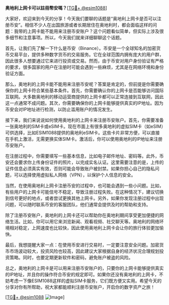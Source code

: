 **奥地利上网卡可以註冊幣安嗎？**[[TG💪+ @esim1088](https://t.me/s/esim1088)]

大家好，欢迎来到今天的分享！今天我们要聊的话题是“奥地利上网卡是否可以注册币安”。相信不少人在出国旅游或者长期居住在奥地利时，都会面临这样的问题：我带的上网卡能不能用来注册币安账户？这个问题看似简单，但实际上涉及很多细节和注意事项。所以，今天我们就来详细聊聊这个话题。

首先，让我们先了解一下什么是币安（Binance）。币安是一个全球知名的加密货币交易平台，提供多种数字货币的交易服务。它在全球范围内拥有庞大的用户群，因此很多人想要通过它来进行投资或交易。然而，由于币安对用户身份验证有严格的要求，很多国家的用户在注册时可能会遇到一些麻烦，尤其是在网络环境和身份验证方面。

那么，奥地利的上网卡能不能用来注册币安呢？答案是肯定的，但前提是你需要确保你的上网卡符合某些基本条件。首先，你需要确认你的上网卡是否能够访问国际互联网。大多数奥地利的移动运营商提供的上网卡都可以正常连接到互联网，因此这一点通常不成问题。其次，你需要确保你的上网卡能够提供真实的IP地址。因为币安会对IP地址进行检测，以防止滥用账户的情况发生。

接下来，我们来说说如何使用奥地利的上网卡来注册币安账户。首先，你需要准备一张奥地利的SIM卡或eSIM卡。现在市面上有很多奥地利的虚拟SIM卡（如eSIM）可供选择，比如ESIM1088提供的奥地利eSIM卡。这些卡片非常方便，可以直接在手机上激活，无需更换实体SIM卡。激活后，你可以使用奥地利的IP地址来注册币安账户。

在注册过程中，你需要填写一些基本信息，比如电子邮件地址、密码等。此外，币安还会要求你上传身份证件的照片，以完成实名认证。这里需要注意的是，上传的证件信息必须真实有效，否则可能会导致账户被封禁。如果你担心自己的隐私问题，可以选择使用虚拟私人网络（VPN），以保护个人信息的安全。

当然，在使用奥地利上网卡注册币安的过程中，也可能会遇到一些小问题。比如，有些用户的上网卡可能信号不稳定，导致注册过程失败。在这种情况下，建议切换到信号更好的地点，或者尝试更换其他上网卡。另外，如果你发现注册过程中出现问题，可以随时联系币安的客服团队，他们通常会提供及时的帮助和支持。

除了注册币安账户，奥地利的上网卡还可以帮助你在奥地利期间享受更加便捷的网络生活。比如，你可以用它来浏览新闻、观看视频、社交聊天等。奥地利的网络环境相对稳定，上网速度也比较快，因此使用奥地利上网卡会让你的旅行体验更加愉快。

最后，我想提醒大家一点：在使用币安进行交易时，一定要注意安全问题。加密货币市场波动较大，投资风险也较高，因此建议大家根据自身的经济状况合理规划投资策略。同时，也要定期更新软件和密码，避免账户被盗的风险。

总之，奥地利的上网卡是可以用来注册币安账户的，只要你的上网卡能够提供真实的IP地址，并且你的操作符合币安的规定即可。如果你还没有奥地利的上网卡，不妨考虑一下像ESIM1088这样的虚拟SIM卡服务，它们既方便又实用。希望今天的分享对你有所帮助，祝大家都能顺利注册币安账户，开启你的数字资产之旅！

[[TG💪+ @esim1088](https://t.me/s/esim1088) ![Image](https://i.postimg.cc/4NQfJmqS/Snipaste-2025-05-13-00-14-12.png)]